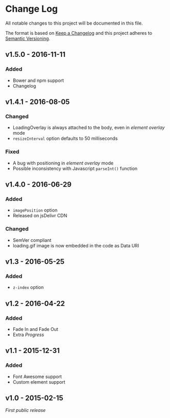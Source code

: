# Change Log
All notable changes to this project will be documented in this file.

The format is based on [Keep a Changelog](http://keepachangelog.com/) 
and this project adheres to [Semantic Versioning](http://semver.org/).


## v1.5.0 - 2016-11-11
### Added
- Bower and npm support
- Changelog


## v1.4.1 - 2016-08-05
### Changed
- LoadingOverlay is always attached to the body, even in *element overlay* mode
- `resizeInterval` option defaults to 50 milliseconds 

### Fixed
- A bug with positioning in *element overlay* mode
- Possible inconsistency with Javascript `parseInt()` function


## v1.4.0 - 2016-06-29
### Added
- `imagePosition` option
- Released on jsDelivr CDN

### Changed
- SemVer compliant
- loading.gif image is now embedded in the code as Data URI


## v1.3 - 2016-05-25
### Added
- `z-index` option


## v1.2 - 2016-04-22
### Added
- Fade In and Fade Out
- Extra *Progress*


## v1.1 - 2015-12-31
### Added
- Font Awesome support
- Custom element support


## v1.0 - 2015-02-15
*First public release*
